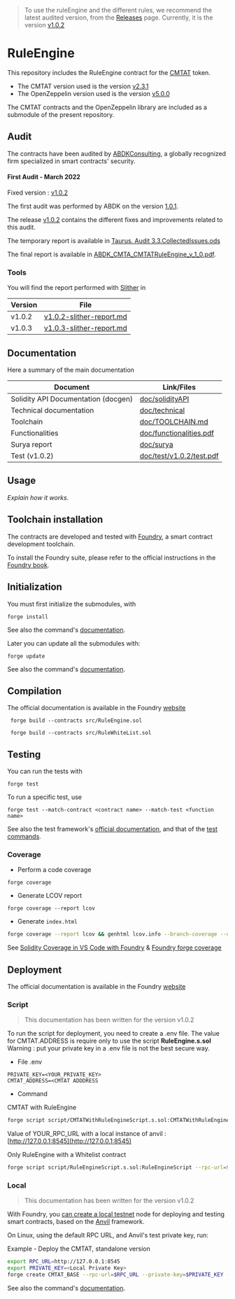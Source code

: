 > To use the ruleEngine and the different rules, we recommend the latest audited version, from the [Releases](https://github.com/CMTA/CMTAT/releases) page. Currently, it is the version [v1.0.2](https://github.com/CMTA/RuleEngine/releases/tag/v1.0.2)

# RuleEngine

This repository includes the RuleEngine contract for the [CMTAT](https://github.com/CMTA/CMTAT) token. 
- The CMTAT version used is the version [v2.3.1](https://github.com/CMTA/CMTAT/releases/tag/v2.3.1)
- The OpenZeppelin version used is the version [v5.0.0](https://github.com/OpenZeppelin/openzeppelin-contracts/releases/tag/v5.0.0)

The CMTAT contracts and the OpenZeppelin library are included as a submodule of the present repository.

## Audit

The contracts have been audited by [ABDKConsulting](https://www.abdk.consulting/), a globally recognized firm specialized in smart contracts' security.

#### First Audit - March 2022

Fixed version : [v1.0.2](https://github.com/CMTA/RuleEngine/releases/tag/v1.0.2)

The first audit was performed by ABDK on the version [1.0.1](https://github.com/CMTA/RuleEngine/releases/tag/1.0.1).

The release [v1.0.2](https://github.com/CMTA/RuleEngine/releases/tag/v1.0.2) contains the different fixes and improvements related to this audit.

The temporary report is available in [Taurus. Audit 3.3.CollectedIssues.ods](doc/audits/Taurus.Audit3.3.CollectedIssues.ods) 

The final report is available in [ABDK_CMTA_CMTATRuleEngine_v_1_0.pdf](https://github.com/CMTA/CMTAT/blob/master/doc/audits/ABDK_CMTA_CMTATRuleEngine_v_1_0/ABDK_CMTA_CMTATRuleEngine_v_1_0.pdf).

### Tools

You will find the report performed with [Slither](https://github.com/crytic/slither) in

| Version | File                                                         |
| ------- | ------------------------------------------------------------ |
| v1.0.2  | [v1.0.2-slither-report.md](./doc/audits/tools/v1.0.2-slither-report.md) |
| v1.0.3  | [v1.0.3-slither-report.md](./doc/audits/tools/v1.0.3-slither-report.md) |

## Documentation

Here a summary of the main documentation

| Document                            | Link/Files                                             |
| ----------------------------------- | ------------------------------------------------------ |
| Solidity API Documentation (docgen) | [doc/solidityAPI](./doc/solidityAPI)                   |
| Technical documentation             | [doc/technical](./doc/technical)                       |
| Toolchain                           | [doc/TOOLCHAIN.md](./doc/TOOLCHAIN.md)                 |
| Functionalities                     | [doc/functionalities.pdf](./doc/functionalities.pdf)   |
| Surya report                        | [doc/surya](./doc/surya)                               |
| Test (v1.0.2)                       | [doc/test/v1.0.2/test.pdf](./doc/test/v1.0.2/test.pdf) |



## Usage

*Explain how it works.*


## Toolchain installation
The contracts are developed and tested with [Foundry](https://book.getfoundry.sh), a smart contract development toolchain.

To install the Foundry suite, please refer to the official instructions in the [Foundry book](https://book.getfoundry.sh/getting-started/installation).

## Initialization

You must first initialize the submodules, with

```
forge install
```

See also the command's [documentation](https://book.getfoundry.sh/reference/forge/forge-install).

Later you can update all the submodules with:

```
forge update
```

See also the command's [documentation](https://book.getfoundry.sh/reference/forge/forge-update).



## Compilation

The official documentation is available in the Foundry [website](https://book.getfoundry.sh/reference/forge/build-commands) 
```
 forge build --contracts src/RuleEngine.sol
```
```
 forge build --contracts src/RuleWhiteList.sol
```

## Testing
You can run the tests with

```
forge test
```

To run a specific test, use

```
forge test --match-contract <contract name> --match-test <function name>
```

See also the test framework's [official documentation](https://book.getfoundry.sh/forge/tests), and that of the [test commands](https://book.getfoundry.sh/reference/forge/test-commands).

### Coverage
* Perform a code coverage
```
forge coverage
```

* Generate LCOV report
```
forge coverage --report lcov
```

- Generate `index.html`

```bash
forge coverage --report lcov && genhtml lcov.info --branch-coverage --output-dir coverage
```

See [Solidity Coverage in VS Code with Foundry](https://mirror.xyz/devanon.eth/RrDvKPnlD-pmpuW7hQeR5wWdVjklrpOgPCOA-PJkWFU) & [Foundry forge coverage](https://www.rareskills.io/post/foundry-forge-coverage)

## Deployment
The official documentation is available in the Foundry [website](https://book.getfoundry.sh/reference/forge/deploy-commands) 
### Script

> This documentation has been written for the version v1.0.2

To run the script for deployment, you need to create a .env file. The value for CMTAT.ADDRESS is require only to use the script **RuleEngine.s.sol**
Warning : put your private key in a .env file is not the best secure way.

* File .env
```
PRIVATE_KEY=<YOUR_PRIVATE_KEY>
CMTAT_ADDRESS=<CMTAT ADDDRESS
```
* Command

CMTAT with RuleEngine

```bash
forge script script/CMTATWithRuleEngineScript.s.sol:CMTATWithRuleEngineScript --rpc-url=$RPC_URL  --broadcast --verify -vvv
```
Value of YOUR_RPC_URL with a local instance of anvil : [http://127.0.0.1:8545](http://127.0.0.1:8545)

Only RuleEngine with a Whitelist contract

```bash
forge script script/RuleEngineScript.s.sol:RuleEngineScript --rpc-url=$RPC_URL  --broadcast --verify -vvv
```

### Local

> This documentation has been written for the version v1.0.2

With Foundry, you [can create a local testnet](https://book.getfoundry.sh/reference/anvil/) node for deploying and testing smart contracts, based on the [Anvil](https://anvil.works/) framework. 

On Linux, using the default RPC URL, and Anvil's test private key, run:  

Example - Deploy the CMTAT, standalone version

```  bash
export RPC_URL=http://127.0.0.1:8545
export PRIVATE_KEY=<Local Private Key>
forge create CMTAT_BASE --rpc-url=$RPC_URL --private-key=$PRIVATE_KEY --constructor-args 0x0000000000000000000000000000000000000000,ADMIN,"CMTA Token","CMTAT","CMTAT_ISIN","https://cmta.ch",0x0000000000000000000000000000000000000000,"CMTAT_info",5
```

See also the command's [documentation](https://book.getfoundry.sh/reference/forge/deploy-command).
